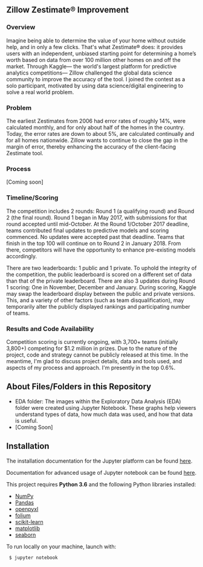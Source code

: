 ## Zillow Zestimate® Improvement

### Overview
Imagine being able to determine the value of your home without outside help, and in only a few clicks. That's what Zestimate® does: it provides users with an independent, unbiased starting point for determining a home’s worth based on data from over 100 million other homes on and off the market. Through Kaggle— the world's largest platform for predictive analytics competitions— Zillow challenged the global data science community to improve the accuracy of the tool. I joined the contest as a solo participant, motivated by using data science/digital engineering to solve a real world problem.

### Problem
The earliest Zestimates from 2006 had error rates of roughly 14%, were calculated monthly, and for only about half of the homes in the country. Today, the error rates are down to about 5%, are calculated continually and for all homes nationwide. Zillow wants to continue to close the gap in the margin of error, thereby enhancing the accuracy of the client-facing Zestimate tool.

### Process
[Coming soon]

### Timeline/Scoring
The competition includes 2 rounds: Round 1 (a qualifying round) and Round 2 (the final round). Round 1 began in May 2017, with submissions for that round accepted until mid-October. At the Round 1/October 2017 deadline, teams contributed final updates to predictive models and scoring commenced. No updates were accepted past that deadline. Teams that finish in the top 100 will continue on to Round 2 in January 2018. From there, competitors will have the opportunity to enhance pre-existing models accordingly.

There are two leaderboards: 1 public and 1 private. To uphold the integrity of the competition, the public leaderboard is scored on a different set of data than that of the private leaderboard. There are also 3 updates during Round 1 scoring: One in November, December and January. During scoring, Kaggle may swap the leaderboard display between the public and private versions. This, and a variety of other factors (such as team disqualification), may temporarily alter the publicly displayed rankings and participating number of teams.

### Results and Code Availability
Competition scoring is currently ongoing, with 3,700+ teams (initially 3,800+) competing for $1.2 million in prizes. Due to the nature of the project, code and strategy cannot be publicly released at this time. In the meantime, I'm glad to discuss project details, data and tools used, and aspects of my process and approach. I'm presently in the top 0.6%.


## About Files/Folders in this Repository
* EDA folder: The images within the Exploratory Data Analysis (EDA) folder were created using Jupyter Notebook. These graphs help viewers understand types of data, how much data was used, and how that data is useful.
* [Coming Soon]


## Installation
The installation documentation for the Jupyter platform can be found [here](https://jupyter.readthedocs.io/en/latest/install.html).

Documentation for advanced usage of Jupyter notebook can be found [here](https://jupyter-notebook.readthedocs.io/en/latest/).
 
 
This project requires **Python 3.6** and the following Python libraries installed:
* [NumPy](http://www.numpy.org/)
* [Pandas](http://pandas.pydata.org)
* [openpyxl](http://openpyxl.readthedocs.io/en/default/index.html)
* [folium](https://folium.readthedocs.io/en/latest/)
* [scikit-learn](http://scikit-learn.org/stable/)
* [matplotlib](http://matplotlib.org/)
* [seaborn](https://seaborn.pydata.org/)


To run locally on your machine, launch with:
 
     $ jupyter notebook
     
     
